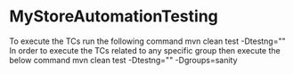 # MyStoreAutomationTesting
To execute the TCs run the following command
mvn clean test -Dtestng="<testngFileName>"
In order to execute the TCs related to any specific group then execute the below command
mvn clean test -Dtestng="<testngFileName>" -Dgroups=sanity
